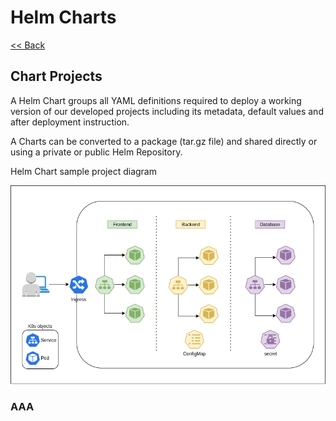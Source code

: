 # Helm Charts

[<< Back](./README.md)

## Chart Projects

A Helm Chart groups all YAML definitions required to deploy a working version of our developed projects including its metadata, default values and after deployment instruction.

A Charts can be converted to a package (tar.gz file) and shared directly or using a private or public Helm Repository.

Helm Chart sample project diagram

![3 tier project](./imgs/k8s-helm-3-tier.png)

### AAA